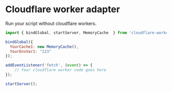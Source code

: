 # Cloudflare worker adapter

Run your script without cloudflare workers.


```js
import { bindGlobal, startServer, MemoryCache  } from 'cloudflare-worker-adapter';

bindGlobal({ 
  YourCache1: new MemoryCache(),
  YourEnvVar1: "123"
});

addEventListener('fetch', (event) => {
    // Your cloudflare worker code goes here
});

startServer();
```